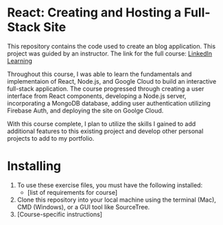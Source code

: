 # React: Creating and Hosting a Full-Stack Site

This repository contains the code used to create an blog application.  This project was guided by an instructor.  The link for the full course: [LinkedIn Learning](https://www.linkedin.com/learning/react-creating-and-hosting-a-full-stack-site-15153869/create-a-full-stack-website?autoplay=true)

Throughout this course, I was able to learn the fundamentals and implementaion of React, Node.js, and Google Cloud to build an interactive full-stack application.  The course progressed through creating a user interface from React components, developing a Node.js server, incorporating a MongoDB database, adding user authentication utilizing Firebase Auth, and deploying the site on Goolge Cloud.

With this course complete, I plan to utilize the skills I gained to add additional features to this existing project and develop other personal projects to add to my portfolio.  

# Installing
1. To use these exercise files, you must have the following installed:
	- [list of requirements for course]
2. Clone this repository into your local machine using the terminal (Mac), CMD (Windows), or a GUI tool like SourceTree.
3. [Course-specific instructions]
